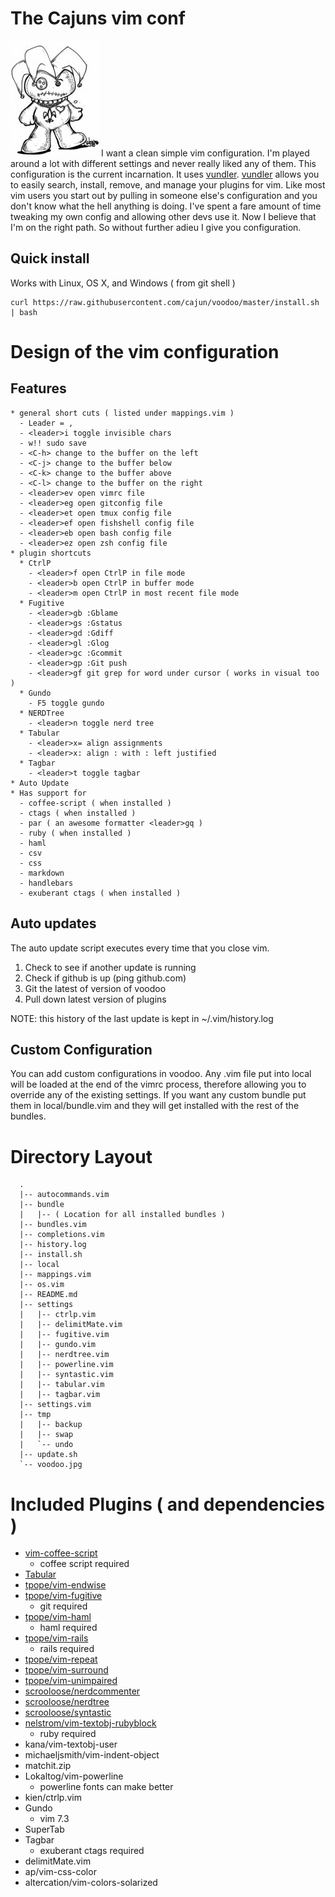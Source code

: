 # The Cajuns vim conf
![voodoo](https://github.com/cajun/voodoo/raw/master/voodoo.jpg)
I want a clean simple vim configuration.  I'm played around a lot with different
settings and never really liked any of them.  This configuration is the current
incarnation.  It uses [vundler](https://github.com/gmarik/vundle).
[vundler](https://github.com/gmarik/vundle) allows you to easily search,
install, remove, and manage your plugins for vim.  Like most vim users you start
out by pulling in someone else's configuration and you don't know what the hell
anything is doing.  I've spent a fare amount of time tweaking my own config and
allowing other devs use it. Now I believe that I'm on the right path.  So
without further adieu I give you configuration.


## Quick install
Works with Linux, OS X, and Windows ( from git shell )

```
curl https://raw.githubusercontent.com/cajun/voodoo/master/install.sh | bash
```


# Design of the vim configuration


## Features
```
* general short cuts ( listed under mappings.vim )
  - Leader = ,
  - <leader>i toggle invisible chars
  - w!! sudo save
  - <C-h> change to the buffer on the left
  - <C-j> change to the buffer below
  - <C-k> change to the buffer above
  - <C-l> change to the buffer on the right
  - <leader>ev open vimrc file
  - <leader>eg open gitconfig file
  - <leader>et open tmux config file
  - <leader>ef open fishshell config file
  - <leader>eb open bash config file
  - <leader>ez open zsh config file
* plugin shortcuts
  * CtrlP
    - <leader>f open CtrlP in file mode
    - <leader>b open CtrlP in buffer mode
    - <leader>m open CtrlP in most recent file mode
  * Fugitive
    - <leader>gb :Gblame
    - <leader>gs :Gstatus
    - <leader>gd :Gdiff
    - <leader>gl :Glog
    - <leader>gc :Gcommit
    - <leader>gp :Git push
    - <leader>gf git grep for word under cursor ( works in visual too )
  * Gundo
    - F5 toggle gundo
  * NERDTree
    - <leader>n toggle nerd tree
  * Tabular
    - <leader>x= align assignments
    - <leader>x: align : with : left justified
  * Tagbar
    - <leader>t toggle tagbar
* Auto Update
* Has support for
  - coffee-script ( when installed )
  - ctags ( when installed )
  - par ( an awesome formatter <leader>gq )
  - ruby ( when installed )
  - haml
  - csv
  - css
  - markdown
  - handlebars
  - exuberant ctags ( when installed )
```

## Auto updates
The auto update script executes every time that you close vim.
  1. Check to see if another update is running
  2. Check if github is up (ping github.com)
  3. Git the latest of version of voodoo
  4. Pull down latest version of plugins

NOTE: this history of the last update is kept in ~/.vim/history.log

## Custom Configuration
You can add custom configurations in voodoo.  Any .vim file put into local will
be loaded at the end of the vimrc process,  therefore allowing you to override
any of the existing settings.  If you want any custom bundle put them in
local/bundle.vim and they will get installed with the rest of the bundles.


# Directory Layout
```
  .
  |-- autocommands.vim
  |-- bundle
  |   |-- ( Location for all installed bundles )
  |-- bundles.vim
  |-- completions.vim
  |-- history.log
  |-- install.sh
  |-- local
  |-- mappings.vim
  |-- os.vim
  |-- README.md
  |-- settings
  |   |-- ctrlp.vim
  |   |-- delimitMate.vim
  |   |-- fugitive.vim
  |   |-- gundo.vim
  |   |-- nerdtree.vim
  |   |-- powerline.vim
  |   |-- syntastic.vim
  |   |-- tabular.vim
  |   |-- tagbar.vim
  |-- settings.vim
  |-- tmp
  |   |-- backup
  |   |-- swap
  |   `-- undo
  |-- update.sh
  `-- voodoo.jpg
```


# Included Plugins ( and dependencies )

* [vim-coffee-script](https://github.com/kchmck/vim-coffee-script)
  - coffee script required
* [Tabular](https://github.com/godlygeek/tabular)
* [tpope/vim-endwise](https://github.com/tpope/vim-endwise)
* [tpope/vim-fugitive](https://github.com/tpope/vim-fugitive)
  - git required
* [tpope/vim-haml](https://github.com/tpope/vim-haml)
  - haml required
* [tpope/vim-rails](https://github.com/tpope/vim-rails)
  - rails required
* [tpope/vim-repeat](https://github.com/tpope/vim-repeat)
* [tpope/vim-surround](https://github.com/tpope/vim-surround)
* [tpope/vim-unimpaired](https://github.com/tpope/vim-unimpaired)
* [scrooloose/nerdcommenter](https://github.com/scrooloose/nerdcommenter)
* [scrooloose/nerdtree](https://github.com/scrooloose/nerdtree)
* [scrooloose/syntastic](https://github.com/scrooloose/syntastic)
* [nelstrom/vim-textobj-rubyblock](https://github.com/nelstrom/vim-textobj-rubyblock)
  - ruby required
* kana/vim-textobj-user
* michaeljsmith/vim-indent-object
* matchit.zip
* Lokaltog/vim-powerline
  - powerline fonts can make better
* kien/ctrlp.vim
* Gundo
  - vim 7.3
* SuperTab
* Tagbar
  - exuberant ctags required
* delimitMate.vim
* ap/vim-css-color
* altercation/vim-colors-solarized
